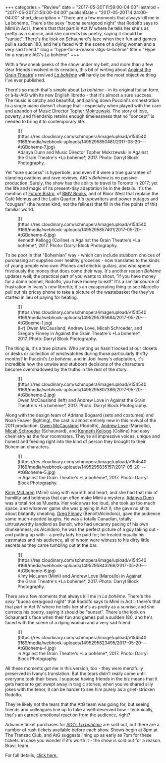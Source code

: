 +++
categories = "Review"
date = "2017-05-20T11:59:00-04:00"
lastmod = "2017-05-20T21:56:00-04:00"
publishDate = "2017-05-20T14:24:00-04:00"
short_description = "There are a few moments that always kill me in La bohème. There's the sexy \"buona sera/good night\" that Rodolfo says to Mimì in Act I; there's that that part in Act IV where he tells her she's as pretty as a sunrise, and she corrects his poetry, saying it should be \"sunset\". There's the look on Schaunard's face when their fun and games pull a sudden 180, and he's faced with the scene of a dying woman and a very sad friend."
slug = "hype-for-a-reason-atgs-la-bohme"
title = "Hype for a reason: AtG&#039;s La bohème"
+++

With a few sneak peeks of the show under my belt, and more than a few dear friends involved in its creation, this bit of writing about [Against the Grain Theatre](/scene/companies/against-the-grain-theatre/)'s revived [*La bohème*](http://againstthegraintheatre.com/la-boheme/) will hardly be the most objective thing I've ever published.

There's so much that's simple about *La bohème* - in its original Italian form, or à-la-AtG with its new English libretto - that it's almost a sure success. The music is catchy and beautiful, and paring down Puccini's orchestration to a single piano doesn't change that - especially when played with the care and abandon of Music Director [Topher Mokrzewski](/scene/people/christopher-mokrzewski/). The story of love, poverty, and friendship retains enough timelessness that no "concept" is needed to bring it to contemporary life.

<figure data-type="image">
![](https://res.cloudinary.com/schmopera/image/upload/v1545409169/media/webhook-uploads/1495295850481/2017-05-20---AtGBoheme-7.jpg)
<figcaption>Adanya Dunn and Music Director Topher Mokrzewski in Against the Grain Theatre's *La bohème*, 2017. Photo: Darryl Block Photography.</figcaption>
</figure>

Yet "sure success" is hyperbole, and even if it were a true guarantee of standing ovations and rave reviews, AtG's *Bohème* is no passive production. Surely, the show has the ability to travel to Toronto in 2017; yet the life and magic of its present-day adaptation lie in the details. It's the mention of [Future Bistro](http://www.futurebistro.ca/), of [BMV Books](http://www.bmvbooks.com/), and of Bloor West that replace the Café Momus and the Latin Quarter. It's typewriters and power outages and "cougars" (the human kind, not the felines) that fill in the fine points of this familiar world.

<figure data-type="image">
![](https://res.cloudinary.com/schmopera/image/upload/v1545409169/media/webhook-uploads/1495295857401/2017-05-20---AtGBoheme-8.jpg)
<figcaption>Kenneth Kellogg (Colline) in Against the Grain Theatre's *La bohème*, 2017. Photo: Darryl Block Photography.</figcaption>
</figure>

To be poor in that "Bohemian" way - which can include stubborn choices of purchasing art supplies over healthy groceries - now translates to the kinds of young people who own iPhones and electric guitars, and who spend frivolously the money that does come their way. It's another reason *Bohème* updates well; the practical part of you wants to shout, "if you have money for a damn bonnet, Rodolfo, you have money to eat!" It's a similar source of frustration in Ivany's new libretto; it's an exasperating thing to see Marcello pull out his pricey phone to take a picture of the wastebasket fire they've started in lieu of paying for heating. 

<figure data-type="image">
![](https://res.cloudinary.com/schmopera/image/upload/v1545409169/media/webhook-uploads/1495295795664/2017-05-20---AtGBoeme-1.jpg)
<figcaption>(l-r) Owen McCausland, Andrew Love, Micah Schroeder, and Gregory Finney in Against the Grain Theatre's *La bohème*, 2017. Photo: Darryl Block Photography.</figcaption>
</figure>

The thing is, it's a true picture. Who among us hasn't looked at our closets or desks or collection of wristwatches during those particularly thrifty months? In Puccini's *La bohème*, and in Joel Ivany's adaptation, it's incredible how the unwise and stubborn decisions of the characters become overshadowed by the truths in the rest of the story. 

<figure data-type="image">
![](https://res.cloudinary.com/schmopera/image/upload/v1545409169/media/webhook-uploads/1495295807386/2017-05-20---AtGBoheme-2.jpg)
<figcaption>Owen McCausland (left) and Andrew Love in Against the Grain Theatre's *La bohème*, 2017. Photo: Darryl Block Photography.</figcaption>
</figure>

Along with the design team of Adriana Bogaard (sets and costumes) and Noah Feaver (lighting), the cast is almost entirely new in this revival of the 2011 production. [Owen McCausland](/spotlight-on-owen-mccausland/) (Rodolfo), [Andrew Love](/scene/people/andrew-love/) (Marcello), [Micah Schroeder](/scene/people/micah-schroeder/) (Schaunard), and [Kenneth Kellogg](/scene/people/kenneth-kellogg/) (Colline) had easy chemistry as the four roommates. They're all impressive voices, unique and honest and feeding right into the kind of person they brought to their Bohemian characters. 

<figure data-type="image">
![](https://res.cloudinary.com/schmopera/image/upload/v1545409169/media/webhook-uploads/1495295835157/2017-05-20---AtGBoheme-5.jpg)
<figcaption> in Against the Grain Theatre's *La bohème*, 2017. Photo: Darryl Block Photography.</figcaption>
</figure>

[Kimy McLaren](/scene/people/kimy-mclaren/) (Mimì) sang with warmth and heart, and she had that mix of humility and boldness that can often make Mimì a mystery. [Adanya Dunn](/scene/people/adanya-dunn/) was a total riot as Musetta. Her voice was too loud, she took up too much space, and whatever game she was playing in Act II, she gave no shits about blatantly cheating. [Greg Finney](/comprimario-romantic-story/) (Benoît/Alcindoro), gave the audience some much-needed laughs. He was a totally Canadian, totally untrustworthy landlord as Benoît, who had uncanny pacing of his own drunkenness; as Alcindoro, he was the perfect picture of a guy taking out - and putting up with - a pretty lady he paid for; he treated equally his castmates and his audience, all of whom were witness to his dirty little secrets as they came tumbling out at the bar.

<figure data-type="image">
![](https://res.cloudinary.com/schmopera/image/upload/v1545409169/media/webhook-uploads/1495295843266/2017-05-20---AtGBoheme-6.jpg)
<figcaption>Kimy McLaren (Mimì) and Andrew Love (Marcello) in Against the Grain Theatre's *La bohème*, 2017. Photo: Darryl Block Photography.</figcaption>
</figure>

There are a few moments that always kill me in *La bohème*. There's the *sexy* "buona sera/good night" that Rodolfo says to Mimì in Act I; there's that that part in Act IV where he tells her she's as pretty as a sunrise, and she corrects his poetry, saying it should be "sunset". There's the look on Schaunard's face when their fun and games pull a sudden 180, and he's faced with the scene of a dying woman and a very sad friend.

<figure data-type="image">
![](https://res.cloudinary.com/schmopera/image/upload/v1545409169/media/webhook-uploads/1495295823495/2017-05-20---AtGBoheme-4.jpg)
<figcaption> in Against the Grain Theatre's *La bohème*, 2017. Photo: Darryl Block Photography.</figcaption>
</figure>

All these moments got me in this version, too - they were mercifully preserved in Ivany's translation. But the tears didn't really come until everyone took their bows. I suppose having friends in the biz means that it gets harder to get swept away in tragic stories; when you've shared silly jokes with the tenor, it can be harder to see him purely as a grief-stricken Rodolfo.

They're likely not the tears that the AtG team was going for, but seeing friends and colleagues line up to take a well-deserved bow - technically, that's an earned emotional reaction from the audience, right?

Advance ticket purchases for [AtG's *La bohème*](http://againstthegraintheatre.com/la-boheme/) are sold out, but there are a number of rush tickets available before each show. Shows begin at 8pm at The Tranzac Club, and AtG suggests lining up as early as 7pm for these tickets. in case you wonder if it's worth it - the show is sold out for a reason. Bravi, team. 

For full details, [click here.](http://againstthegraintheatre.com/la-boheme/)
